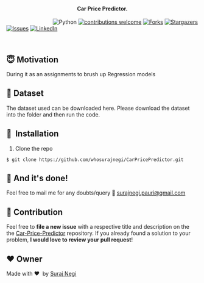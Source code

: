

<div align= "center">
  <h4>Car Price Predictor.</h4>
</div>

&nbsp;&nbsp;&nbsp;&nbsp;&nbsp;&nbsp;&nbsp;&nbsp;&nbsp;&nbsp;&nbsp;&nbsp;&nbsp;&nbsp;&nbsp;&nbsp;&nbsp;&nbsp;&nbsp;&nbsp;&nbsp;&nbsp;&nbsp;&nbsp;&nbsp;&nbsp;&nbsp;&nbsp;&nbsp;&nbsp;
![Python](https://img.shields.io/badge/python-v3.6+-blue.svg)
[![contributions welcome](https://img.shields.io/badge/contributions-welcome-brightgreen.svg?style=flat)](https://github.com/whosurajnegi/Face-Mask-Detection/issues)
[![Forks](https://img.shields.io/github/forks/whosurajnegi/Face-Mask-Detection.svg?logo=github)](https://github.com/whosurajnegi/Face-Mask-Detection/network/members)
[![Stargazers](https://img.shields.io/github/stars/whosurajnegi/Face-Mask-Detection.svg?logo=github)](https://github.com/whosurajnegi/Face-Mask-Detection/stargazers)
[![Issues](https://img.shields.io/github/issues/whosurajnegi/Face-Mask-Detection.svg?logo=github)](https://github.com/whosurajnegi/Face-Mask-Detection/issues)
[![LinkedIn](https://img.shields.io/badge/-LinkedIn-black.svg?style=flat-square&logo=linkedin&colorB=555)](https://www.linkedin.com/in/suraj-negi-a007a6124/)


&nbsp;&nbsp;&nbsp;&nbsp;&nbsp;&nbsp;&nbsp;&nbsp;&nbsp;&nbsp;&nbsp;&nbsp;&nbsp;&nbsp;&nbsp;&nbsp;&nbsp;&nbsp;&nbsp;&nbsp;&nbsp;&nbsp;&nbsp;&nbsp;&nbsp;&nbsp;&nbsp;&nbsp;&nbsp;&nbsp;&nbsp;&nbsp;&nbsp;&nbsp;&nbsp;




## :innocent: Motivation
During it as an assignments to brush up Regression models


## :file_folder: Dataset
The dataset used can be downloaded here. Please download the dataset into the folder and then run the code.

## 🚀&nbsp; Installation
1. Clone the repo
```
$ git clone https://github.com/whosurajnegi/CarPricePredictor.git
```



## :clap: And it's done!
Feel free to mail me for any doubts/query 
:email: surajnegi.pauri@gmail.com

## :handshake: Contribution
Feel free to **file a new issue** with a respective title and description on the the [Car-Price-Predictor](https://github.com/whosurajnegi/CarPricePredictor/issues) repository. If you already found a solution to your problem, **I would love to review your pull request**! 

## :heart: Owner
Made with :heart:&nbsp;  by [Suraj Negi](https://github.com/whosurajnegi)


